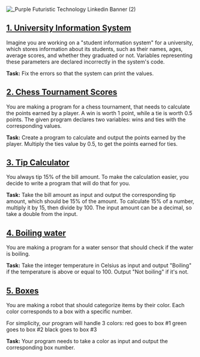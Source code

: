 ![_Purple Futuristic Technology Linkedin Banner (2)](https://github.com/BiaAkemi/Java-Sololearn-projects/assets/145511213/4e46453b-42ab-4b18-8e05-b57dad4e5dd3)

## [1. University Information System](UnivesityInformationSystem.java)
Imagine you are working on a "student information system" for a university, which stores information about its students, such as their names, ages, average scores, and whether they graduated or not. 
Variables representing these parameters are declared incorrectly in the system's code.
 
**Task:** 
Fix the errors so that the system can print the values.

## [2. Chess Tournament Scores](ChessTournamentScores.java)
You are making a program for a chess tournament, that needs to calculate the points earned by a player.
A win is worth 1 point, while a tie is worth 0.5 points.
The given program declares two variables: wins and ties with the corresponding values.

**Task:**
Create a program to calculate and output the points earned by the player.
Multiply the ties value by 0.5, to get the points earned for ties.

## [3. Tip Calculator](TipCalculator.java)
You always tip 15% of the bill amount. 
To make the calculation easier, you decide to write a program that will do that for you.

**Task:**
Take the bill amount as input and output the corresponding tip amount, which should be 15% of the amount.
To calculate 15% of a number, multiply it by 15, then divide by 100.
The input amount can be a decimal, so take a double from the input.

## [4. Boiling water](BoilingWater.java)
You are making a program for a water sensor that should check if the water is boiling.

**Task:**
Take the integer temperature in Celsius as input and output "Boiling" if the temperature is above or equal to 100.
Output "Not boiling" if it's not.

## [5. Boxes](Boxes.java)
You are making a robot that should categorize items by their color.
Each color corresponds to a box with a specific number.

For simplicity, our program will handle 3 colors:
red goes to box #1
green goes to box #2
black goes to box #3

**Task:**
Your program needs to take a color as input and output the corresponding box number.